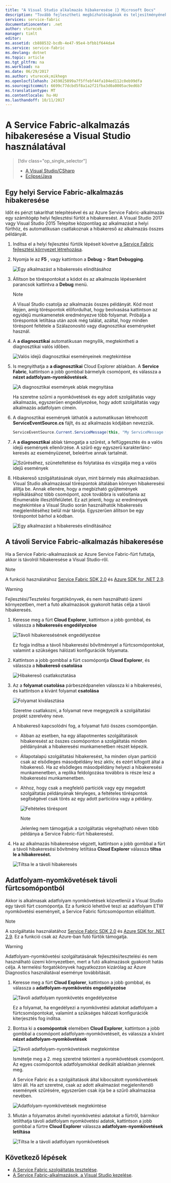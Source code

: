 ```yaml
---
title: "A Visual Studio alkalmazás hibakeresése |} Microsoft Docs"
description: "Tovább fejlesztheti megbízhatóságának és teljesítményének a szolgáltatások fejlesztéséhez és a helyi fejlesztési fürtök hibakeresés a Visual Studio őket."
services: service-fabric
documentationcenter: .net
author: vturecek
manager: timlt
editor: 
ms.assetid: cb888532-bcdb-4e47-95e4-bfbb1f644da4
ms.service: service-fabric
ms.devlang: dotnet
ms.topic: article
ms.tgt_pltfrm: na
ms.workload: na
ms.date: 06/29/2017
ms.author: vturecek;mikhegn
ms.openlocfilehash: 2459025899a7f5ffebf44fa104ed112c0eb99dfa
ms.sourcegitcommit: 6699c77dcbd5f8a1a2f21fba3d0a0005ac9ed6b7
ms.translationtype: MT
ms.contentlocale: hu-HU
ms.lasthandoff: 10/11/2017
---
```

# <a name="debug-your-service-fabric-application-by-using-visual-studio"></a>A Service Fabric-alkalmazás hibakeresése a Visual Studio használatával
> [!div class="op_single_selector"]
> * [A Visual Studio/CSharp](service-fabric-debugging-your-application.md) 
> * [Eclipse/Java](service-fabric-debugging-your-application-java.md)
>


## <a name="debug-a-local-service-fabric-application"></a>Egy helyi Service Fabric-alkalmazás hibakeresése
Időt és pénzt takaríthat telepítésével és az Azure Service Fabric-alkalmazás egy számítógép helyi fejlesztési fürtöt a hibakeresést. A Visual Studio 2017 vagy Visual Studio 2015 Telepítse központilag az alkalmazást a helyi fürthöz, és automatikusan csatlakoznak a hibakereső az alkalmazás összes példányát.

1. Indítsa el a helyi fejlesztési fürtök lépéseit követve [a Service Fabric fejlesztési környezet létrehozása](service-fabric-get-started.md).
2. Nyomja le az **F5** , vagy kattintson a **Debug** > **Start Debugging**.
   
    ![Egy alkalmazást a hibakeresés elindításához][startdebugging]
3. Állítson be töréspontokat a kódot és az alkalmazás lépésenként parancsok kattintva a **Debug** menü.
   
   > [!NOTE]
   > A Visual Studio csatolja az alkalmazás összes példányát. Kód most lépjen, amíg töréspontok előfordulhat, hogy beolvasása kattintson az egyidejű munkamenetek eredményezve több folyamat. Próbálja a töréspontok letiltása után azok még találat, azáltal, hogy minden töréspont feltétele a Szálazonosító vagy diagnosztikai eseményeket használ.
   > 
   > 
4. A **a diagnosztikai** automatikusan megnyílik, megtekintheti a diagnosztikai valós időben.
   
    ![Valós idejű diagnosztikai eseményeinek megtekintése][diagnosticevents]
5. Is megnyithatja a **a diagnosztikai** Cloud Explorer ablakban.  A **Service Fabric**, kattintson a jobb gombbal bármelyik csomópont, és válassza a **nézet adatfolyam-nyomkövetések**.
   
    ![A diagnosztikai események ablak megnyitása][viewdiagnosticevents]
   
    Ha szeretne szűrni a nyomkövetések és egy adott szolgáltatás vagy alkalmazás, egyszerűen engedélyezése, hogy adott szolgáltatás vagy alkalmazás adatfolyam címein.
6. A diagnosztikai események láthatók a automatikusan létrehozott **ServiceEventSource.cs** fájlt, és az alkalmazás kódjában nevezzük.
   
    ```csharp
    ServiceEventSource.Current.ServiceMessage(this, "My ServiceMessage with a parameter {0}", result.Value.ToString());
    ```
7. A **a diagnosztikai** ablak támogatja a szűrést, a felfüggesztés és a valós idejű események ellenőrzése.  A szűrő egy egyszerű karakterlánc-keresés az eseményüzenet, beleértve annak tartalmát.
   
    ![Szűréséhez, szüneteltetése és folytatása és vizsgálja meg a valós idejű események][diagnosticeventsactions]
8. Hibakereső szolgáltatásának olyan, mint bármely más alkalmazásban. Visual Studio alkalmazással töréspontok általában könnyen hibakeresési állítja be. Annak ellenére, hogy a megbízható gyűjtemények replikálásához több csomópont, azok továbbra is valósítania az IEnumerable illesztőfelületet. Ez azt jelenti, hogy az eredmények megtekintése a Visual Studio során használhatók hibakeresés megjelenítéséhez belül már tárolja. Egyszerűen állítson be egy töréspontot bárhol a kódban.
   
    ![Egy alkalmazást a hibakeresés elindításához][breakpoint]

<!--Every topic should have next steps and links to the next logical set of content to keep the customer engaged-->

## <a name="debug-a-remote-service-fabric-application"></a>A távoli Service Fabric-alkalmazás hibakeresése
Ha a Service Fabric-alkalmazások az Azure Service Fabric-fürt futtatja, akkor is távolról hibakeresése a Visual Studio-ről.

> [!NOTE]
> A funkció használatához [Service Fabric SDK 2.0](http://www.microsoft.com/web/handlers/webpi.ashx?command=getinstallerredirect&appid=MicrosoftAzure-ServiceFabric-VS2015) és [Azure SDK for .NET 2.9](https://azure.microsoft.com/downloads/).    
> 
> 

<!-- -->
> [!WARNING]
> Fejlesztési/Tesztelési forgatókönyvek, és nem használható üzemi környezetben, mert a futó alkalmazások gyakorolt hatás célja a távoli hibakeresés.
> 
> 

1. Keresse meg a fürt **Cloud Explorer**, kattintson a jobb gombbal, és válassza a **hibakeresés engedélyezése**
   
    ![Távoli hibakeresésének engedélyezése][enableremotedebugging]
   
    Ez fogja indítsa a távoli hibakeresési bővítménnyel a fürtcsomópontokat, valamint a szükséges hálózati konfigurációk folyamata.
2. Kattintson a jobb gombbal a fürt csomópontja **Cloud Explorer**, és válassza a **hibakereső csatolása**
   
    ![Hibakereső csatlakoztatása][attachdebugger]
3. Az a **folyamat csatolása** párbeszédpanelen válassza ki a hibakeresési, és kattintson a kívánt folyamat **csatolása**
   
    ![Folyamat kiválasztása][chooseprocess]
   
    Szeretne csatlakozni, a folyamat neve megegyezik a szolgáltatási projekt szerelvény neve.
   
    A hibakereső kapcsolódni fog, a folyamat futó összes csomópontján.
   
   * Abban az esetben, ha egy állapotmentes szolgáltatások hibakeresést az összes csomóponton a szolgáltatás minden példányának a hibakeresési munkamenetben részét képezik.
   * Állapotalapú szolgáltatási hibakeresést, ha minden olyan partíció csak az elsődleges másodpéldány lesz aktív, és ezért kifogott által a hibakereső. Ha az elsődleges másodpéldány helyezi a hibakeresési munkamenetben, a replika feldolgozása továbbra is része lesz a hibakeresési munkamenetben.
   * Ahhoz, hogy csak a megfelelő partíciók vagy egy megadott szolgáltatás példányának tényleges, a feltételes töréspontok segítségével csak törés az egy adott partícióra vagy a példány.
     
     ![Feltételes töréspont][conditionalbreakpoint]
     
     > [!NOTE]
     > Jelenleg nem támogatjuk a szolgáltatás végrehajtható néven több példánya a Service Fabric-fürt hibakeresést.
     > 
     > 
4. Ha az alkalmazás hibakeresése végzett, kattintson a jobb gombbal a fürt a távoli hibakeresési bővítmény letiltása **Cloud Explorer** válassza **tiltsa le a hibakeresést.**
   
    ![Tiltsa le a távoli hibakeresés][disableremotedebugging]

## <a name="streaming-traces-from-a-remote-cluster-node"></a>Adatfolyam-nyomkövetések távoli fürtcsomópontból
Akkor is alkalmasak adatfolyam nyomkövetések közvetlenül a Visual Studio egy távoli fürt csomópontja. Ez a funkció lehetővé teszi az adatfolyam ETW nyomkövetési eseményeit, a Service Fabric fürtcsomóponton előállított.

> [!NOTE]
> A szolgáltatás használatához [Service Fabric SDK 2.0](http://www.microsoft.com/web/handlers/webpi.ashx?command=getinstallerredirect&appid=MicrosoftAzure-ServiceFabric-VS2015) és [Azure SDK for .NET 2.9](https://azure.microsoft.com/downloads/).
> Ez a funkció csak az Azure-ban futó fürtök támogatja.
> 
> 

<!-- -->
> [!WARNING]
> Adatfolyam-nyomkövetési szolgáltatásának fejlesztési/tesztelési és nem használható üzemi környezetben, mert a futó alkalmazások gyakorolt hatás célja.
> A termelési forgatókönyvek hagyatkozzon kizárólag az Azure Diagnostics használatával eseménye továbbítását.
> 
> 

1. Keresse meg a fürt **Cloud Explorer**, kattintson a jobb gombbal, és válassza a **adatfolyam-nyomkövetés engedélyezése**
   
    ![Távoli adatfolyam nyomkövetés engedélyezése][enablestreamingtraces]
   
    Ez a folyamat, ha engedélyezi a nyomkövetési adatokat adatfolyam a fürtcsomópontokat, valamint a szükséges hálózati konfigurációk kiterjesztés fog indítsa.
2. Bontsa ki a **csomópontok** elemében **Cloud Explorer**, kattintson a jobb gombbal a csomópont adatfolyam-nyomkövetéseit, és válassza a kívánt **nézet adatfolyam-nyomkövetések**
   
    ![Távoli adatfolyam-nyomkövetések megtekintése][viewremotestreamingtraces]
   
    Ismételje meg a 2. meg szeretné tekinteni a nyomkövetések csomópont. Az egyes csomópontok adatfolyamokkal dedikált ablakban jelennek meg.
   
    A Service Fabric és a szolgáltatások által kibocsátott nyomkövetések látni áll. Ha azt szeretné, csak az adott alkalmazást megjelenítendő események szűrésére, egyszerűen csak írja be a szűrő alkalmazása nevében.
   
    ![Adatfolyam-nyomkövetések megtekintése][viewingstreamingtraces]
3. Miután a folyamatos átviteli nyomkövetési adatokat a fürtről, bármikor letilthatja távoli adatfolyam nyomkövetési adatok, kattintson a jobb gombbal a fürtre **Cloud Explorer** válassza **adatfolyam-nyomkövetések letiltása**
   
    ![Tiltsa le a távoli adatfolyam nyomkövetések][disablestreamingtraces]

## <a name="next-steps"></a>Következő lépések
* [A Service Fabric szolgáltatás tesztelése](service-fabric-testability-overview.md).
* [A Service Fabric-alkalmazások, a Visual Studio kezelése](service-fabric-manage-application-in-visual-studio.md).

<!--Image references-->
[startdebugging]: ./media/service-fabric-debugging-your-application/startdebugging.png
[diagnosticevents]: ./media/service-fabric-debugging-your-application/diagnosticevents.png
[viewdiagnosticevents]: ./media/service-fabric-debugging-your-application/viewdiagnosticevents.png
[diagnosticeventsactions]: ./media/service-fabric-debugging-your-application/diagnosticeventsactions.png
[breakpoint]: ./media/service-fabric-debugging-your-application/breakpoint.png
[enableremotedebugging]: ./media/service-fabric-debugging-your-application/enableremotedebugging.png
[attachdebugger]: ./media/service-fabric-debugging-your-application/attachdebugger.png
[chooseprocess]: ./media/service-fabric-debugging-your-application/chooseprocess.png
[conditionalbreakpoint]: ./media/service-fabric-debugging-your-application/conditionalbreakpoint.png
[disableremotedebugging]: ./media/service-fabric-debugging-your-application/disableremotedebugging.png
[enablestreamingtraces]: ./media/service-fabric-debugging-your-application/enablestreamingtraces.png
[viewingstreamingtraces]: ./media/service-fabric-debugging-your-application/viewingstreamingtraces.png
[viewremotestreamingtraces]: ./media/service-fabric-debugging-your-application/viewremotestreamingtraces.png
[disablestreamingtraces]: ./media/service-fabric-debugging-your-application/disablestreamingtraces.png
